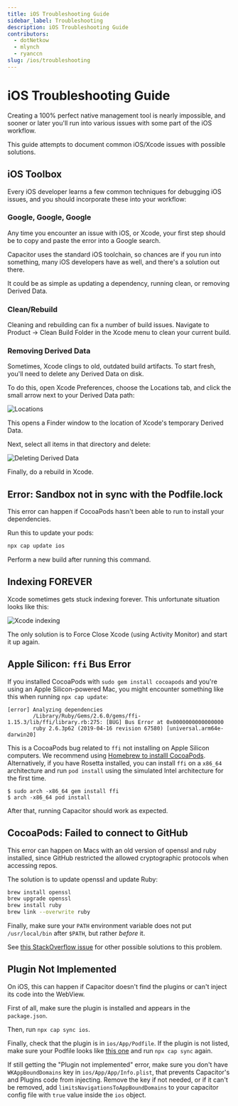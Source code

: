 ```yaml
---
title: iOS Troubleshooting Guide
sidebar_label: Troubleshooting
description: iOS Troubleshooting Guide
contributors:
  - dotNetkow
  - mlynch
  - ryanccn
slug: /ios/troubleshooting
---
```


# iOS Troubleshooting Guide

Creating a 100% perfect native management tool is nearly impossible, and sooner or later you'll run into various issues with some part of the iOS workflow.

This guide attempts to document common iOS/Xcode issues with possible solutions.

## iOS Toolbox

Every iOS developer learns a few common techniques for debugging iOS issues, and you should incorporate these into your workflow:

### Google, Google, Google

Any time you encounter an issue with iOS, or Xcode, your first step should be to copy and paste the error into a Google search.

Capacitor uses the standard iOS toolchain, so chances are if you run into something, many iOS developers have as well, and there's a solution out there.

It could be as simple as updating a dependency, running clean, or removing Derived Data.

### Clean/Rebuild

Cleaning and rebuilding can fix a number of build issues. Navigate to Product -> Clean Build Folder in the Xcode menu to clean your current build.

### Removing Derived Data

Sometimes, Xcode clings to old, outdated build artifacts. To start fresh, you'll need to delete any Derived Data on disk.

To do this, open Xcode Preferences, choose the Locations tab, and click the small arrow next to your Derived Data path:

![Locations](../../../../static/img/v4/docs/ios/location-prefs.png)

This opens a Finder window to the location of Xcode's temporary Derived Data.

Next, select all items in that directory and delete:

![Deleting Derived Data](../../../../static/img/v4/docs/ios/deleting-derived-data.png)

Finally, do a rebuild in Xcode.

## Error: Sandbox not in sync with the Podfile.lock

This error can happen if CocoaPods hasn't been able to run to install your dependencies.

Run this to update your pods:

```bash
npx cap update ios
```

Perform a new build after running this command.

## Indexing FOREVER

Xcode sometimes gets stuck indexing forever. This unfortunate situation looks like this:

![Xcode indexing](../../../../static/img/v4/docs/ios/indexing.png)

The only solution is to Force Close Xcode (using Activity Monitor) and start it up again.

## Apple Silicon: `ffi` Bus Error

If you installed CocoaPods with `sudo gem install cocoapods` and you're using an Apple Silicon-powered Mac, you might encounter something like this when running `npx cap update`:

```
[error] Analyzing dependencies
        /Library/Ruby/Gems/2.6.0/gems/ffi-1.15.3/lib/ffi/library.rb:275: [BUG] Bus Error at 0x0000000000000000
        ruby 2.6.3p62 (2019-04-16 revision 67580) [universal.arm64e-darwin20]
```

This is a CocoaPods bug related to `ffi` not installing on Apple Silicon computers.
We recommend using [Homebrew to installl CocoaPods](/main/getting-started/environment-setup.md#homebrew).
Alternatively, if you have Rosetta installed, you can install `ffi` on a `x86_64` architecture and run `pod install` using the simulated Intel architecture for the first time.

```
$ sudo arch -x86_64 gem install ffi
$ arch -x86_64 pod install
```

After that, running Capacitor should work as expected.

## CocoaPods: Failed to connect to GitHub

This error can happen on Macs with an old version of openssl and ruby installed, since GitHub
restricted the allowed cryptographic protocols when accessing repos.

The solution is to update openssl and update Ruby:

```bash
brew install openssl
brew upgrade openssl
brew install ruby
brew link --overwrite ruby
```

Finally, make sure your `PATH` environment variable does not put `/usr/local/bin` after `$PATH`, but rather _before_ it.

See [this StackOverflow issue](https://stackoverflow.com/questions/38993527/cocoapods-failed-to-connect-to-github-to-update-the-cocoapods-specs-specs-repo/48996424#48996424) for other possible solutions to this problem.

## Plugin Not Implemented

On iOS, this can happen if Capacitor doesn't find the plugins or can't inject its code into the WebView.

First of all, make sure the plugin is installed and appears in the `package.json`.

Then, run `npx cap sync ios`.

Finally, check that the plugin is in `ios/App/Podfile`. If the plugin is not listed, make sure your Podfile looks like [this one](https://github.com/ionic-team/capacitor/blob/main/ios-template/App/Podfile) and run `npx cap sync` again.

If still getting the "Plugin not implemented" error, make sure you don't have `WKAppBoundDomains` key in `ios/App/App/Info.plist`, that prevents Capacitor's and Plugins code from injecting. Remove the key if not needed, or if it can't be removed, add `limitsNavigationsToAppBoundDomains` to your capacitor config file with `true` value inside the `ios` object.
